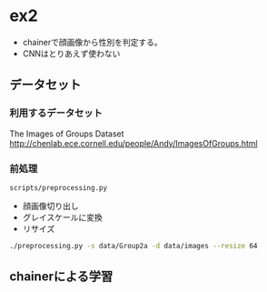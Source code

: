 # ex2

* chainerで顔画像から性別を判定する。
* CNNはとりあえず使わない

## データセット

### 利用するデータセット

The Images of Groups Dataset
http://chenlab.ece.cornell.edu/people/Andy/ImagesOfGroups.html

### 前処理

`scripts/preprocessing.py`

* 顔画像切り出し
* グレイスケールに変換
* リサイズ

```sh
./preprocessing.py -s data/Group2a -d data/images --resize 64
```

## chainerによる学習




